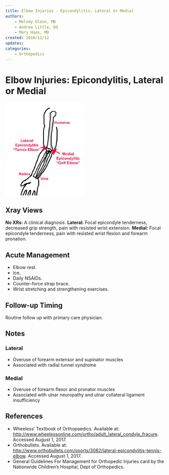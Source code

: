 ```yaml
---
title: Elbow Injuries - Epicondylitis, Lateral or Medial
authors:
    - Melody Glenn, MD
    - Andrew Little, DO
    - Mary Haas, MD
created: 2016/12/12
updates:
categories:
    - Orthopedics
---
```


# Elbow Injuries: Epicondylitis, Lateral or Medial

![Epicondylitis drawing](media/epicondylitis-lateral-or-medial_image-1.png)

## Xray Views

**No XRs:** A clinical diagnosis.
**Lateral:** Focal epicondyle tenderness, decreased grip strength, pain with resisted wrist extension.
**Medial:** Focal epicondyle tenderness, pain with resisted wrist flexion and forearm pronation.

## Acute Management

- Elbow rest.
- Ice.
- Daily NSAIDs.
- Counter-force strap brace.
- Wrist stretching and strengthening exercises.

## Follow-up Timing

Routine follow up with primary care physician.

## Notes

### Lateral

- Overuse of forearm extensor and supinator muscles
- Associated with radial tunnel syndrome

### Medial

- Overuse of forearm flexor and pronator muscles
- Associated with ulnar neuropathy and ulnar collateral ligament insufficiency

## References

- Wheeless’ Textbook of Orthopaedics. Available at: http://www.wheelessonline.com/ortho/adult_lateral_condyle_fracure. Accessed August 1, 2017.
- Orthobullets. Available at: http://www.orthobullets.com/sports/3082/lateral-epicondylitis-tennis-elbow. Accessed August 1, 2017.
- General Guidelines For Management for Orthopedic Injuries card by the Nationwide Children’s Hospital, Dept of Orthopedics.
